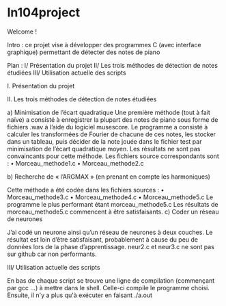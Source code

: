 # In104project

Welcome !

Intro : ce projet vise à développer des programmes C (avec interface graphique) permettant de détecter des notes de piano

Plan : I/ Présentation du projet II/ Les trois méthodes de détection de notes étudiées III/ Utilisation actuelle des scripts

I. Présentation du projet

II.	Les trois méthodes de détection de notes étudiées

a)	Minimisation de l’écart quadratique 
Une première méthode (tout à fait naïve) a consisté à enregistrer la plupart des notes de piano sous forme de fichiers .wav à l’aide du logiciel musescore. Le programme a consisté à calculer les transformées de Fourier de chacune de ces notes, les stocker dans un tableau, puis décider de la note jouée dans le fichier test par minimisation de l’écart quadratique moyen.
Les résultats ne sont pas convaincants pour cette méthode.
Les fichiers source correspondants sont :
•	Morceau_methode1.c
•	Morceau_methode2.c

b)	Recherche de « l’ARGMAX » (en prenant en compte les harmoniques)

Cette méthode a été codée dans les fichiers sources :
•	Morceau_methode3.c
•	Morceau_methode4.c
•	Morceau_methode5.c
Le programme le plus performant étant morceau_methode5.c 
Les résultats de morceau_methode5.c commencent à être satisfaisants.
c)	Coder un réseau de neurones

J’ai codé un neurone ainsi qu’un réseau de neurones à deux couches. Le résultat est loin d’être satisfaisant, probablement à cause du peu de données lors de la phase d’apprentissage.
neur2.c et neur3.c ne sont pas sur github car non performants. 

III/ Utilisation actuelle des scripts

En bas de chaque script se trouve une ligne de compilation (commençant par gcc ...) à mettre dans le shell. Celle-ci compile le programme choisi. Ensuite, il n'y a plus qu'à exécuter en faisant ./a.out 


